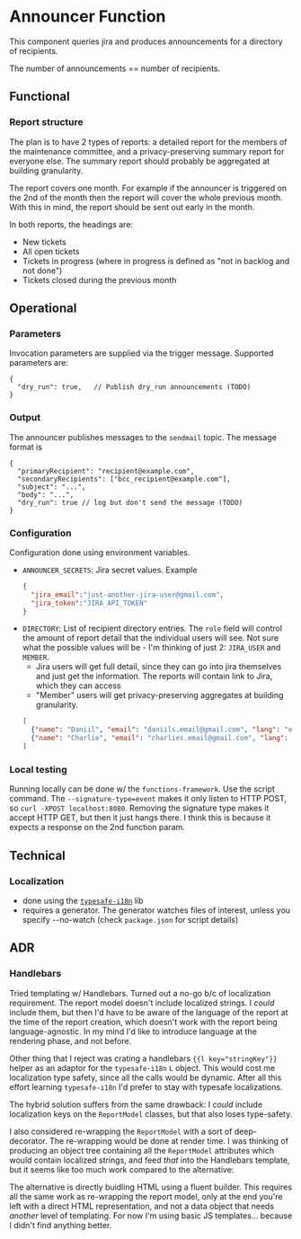 # Announcer Function

This component queries jira and produces announcements for a directory of recipients.

The number of announcements == number of recipients.

## Functional 
### Report structure

The plan is to have 2 types of reports: a detailed report for the members of the maintenance
committee, and a privacy-preserving summary report for everyone else. The summary report should
probably be aggregated at building granularity.

The report covers one month. For example if the announcer is triggered on the 2nd of the month then
the report will cover the whole previous month. With this in mind, the report should be sent out
early in the month.

In both reports, the headings are:

* New tickets
* All open tickets
* Tickets in progress (where in progress is defined as "not in backlog and not done")
* Tickets closed during the previous month

## Operational
### Parameters

Invocation parameters are supplied via the trigger message.
Supported parameters are: 

```json5
{
  "dry_run": true,   // Publish dry_run announcements (TODO)
}
```

### Output

The announcer publishes messages to the `sendmail` topic. The message format is 

```json5
{
  "primaryRecipient": "recipient@example.com",
  "secondaryRecipients": ["bcc_recipient@example.com"],
  "subject": "...",
  "body": "...", 
  "dry_run": true // log but don't send the message (TODO)
}
```

### Configuration

Configuration done using environment variables.

* `ANNOUNCER_SECRETS`: Jira secret values. Example
  ```json
  {
    "jira_email":"just-another-jira-user@gmail.com",
    "jira_token":"JIRA_API_TOKEN"
  }
  ```
* `DIRECTORY`: List of recipient directory entries. The `role` field will control the amount of
  report detail that the individual users will see. Not sure what the possible values will be - I'm
  thinking of just 2: `JIRA_USER` and `MEMBER`.
    * Jira users will get full detail, since they can go into jira themselves and just get the
      information. The reports will contain link to Jira, which they can access
    * "Member" users will get privacy-preserving aggregates at building granularity.
    ```json 
    [
      {"name": "Daniil", "email": "daniils.email@gmail.com", "lang": "en", "roles": []},
      {"name": "Charlie", "email": "charlies.email@gmail.com", "lang": "fr", "roles": []},
    ]
    ```

### Local testing

Running locally can be done w/ the `functions-framework`. Use the script command. The
`--signature-type=event` makes it only listen to HTTP POST, so `curl -XPOST localhost:8080`.
Removing the signature type makes it accept HTTP GET, but then it just hangs there. I think this is
because it expects a response on the 2nd function param.

## Technical
### Localization

- done using the [`typesafe-i18n`][typesafe-i18n] lib
- requires a generator. The generator watches files of interest, unless you specify --no-watch
  (check `package.json` for script details)
  
## ADR

### Handlebars

Tried templating w/ Handlebars. Turned out a no-go b/c of localization requirement. The report model
doesn't include localized strings. I _could_ include them, but then I'd have to be aware of the
language of the report at the time of the report creation, which doesn't work with the report being
language-agnostic. In my mind I'd like to introduce language at the rendering phase, and not before.

Other thing that I reject was crating a handlebars `{{l key="stringKey"}}` helper as an adaptor for
the `typesafe-i18n` `L` object. This would cost me localization type safety, since all the calls
would be dynamic. After all this effort learning `typesafe-i18n` I'd prefer to stay with typesafe
localizations.

The hybrid solution suffers from the same drawback: I _could_ include localization keys on the
`ReportModel` classes, but that also loses type-safety.

I also considered re-wrapping the `ReportModel` with a sort of deep-decorator. The re-wrapping would
be done at render time. I was thinking of producing an object tree containing all the
`ReportModel` attributes which would contain localized strings, and feed _that_ into the Handlebars
template, but it seems like too much work compared to the alternative:

The alternative is directly buidling HTML using a fluent builder. This requires all the same work as
re-wrapping the report model, only at the end you're left with a direct HTML representation, and not
a data object that needs _another_ level of templating. For now I'm using basic JS templates...
because I didn't find anything better.


[typesafe-i18n]: https://github.com/ivanhofer/typesafe-i18n
